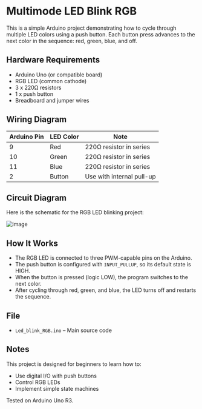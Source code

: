 # Multimode LED Blink RGB

This is a simple Arduino project demonstrating how to cycle through multiple LED colors using a push button. Each button press advances to the next color in the sequence: red, green, blue, and off.

## Hardware Requirements

- Arduino Uno (or compatible board)
- RGB LED (common cathode)
- 3 x 220Ω resistors
- 1 x push button
- Breadboard and jumper wires

## Wiring Diagram

| Arduino Pin | LED Color | Note        |
|-------------|-----------|-------------|
| 9           | Red       | 220Ω resistor in series |
| 10          | Green     | 220Ω resistor in series |
| 11          | Blue      | 220Ω resistor in series |
| 2           | Button    | Use with internal pull-up |

## Circuit Diagram

Here is the schematic for the RGB LED blinking project:

![image](https://github.com/user-attachments/assets/a167fe3c-7b6c-4b7e-9884-89eceab36f10)


## How It Works

- The RGB LED is connected to three PWM-capable pins on the Arduino.
- The push button is configured with `INPUT_PULLUP`, so its default state is HIGH.
- When the button is pressed (logic LOW), the program switches to the next color.
- After cycling through red, green, and blue, the LED turns off and restarts the sequence.

## File

- `Led_blink_RGB.ino` – Main source code

## Notes

This project is designed for beginners to learn how to:
- Use digital I/O with push buttons
- Control RGB LEDs
- Implement simple state machines

Tested on Arduino Uno R3.

